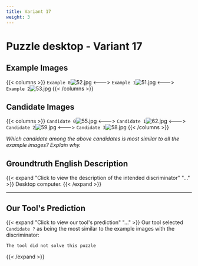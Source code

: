 ```yaml
---
title: Variant 17
weight: 3
---
```


# Puzzle desktop - Variant 17

## Example Images
{{< columns >}}
`Example 0`![52.jpg](/natscene_data/images/52.jpg)
<--->
`Example 1`![51.jpg](/natscene_data/images/51.jpg)
<--->
`Example 2`![53.jpg](/natscene_data/images/53.jpg)
{{< /columns >}}

## Candidate Images
{{< columns >}}
`Candidate 0`![55.jpg](/natscene_data/images/55.jpg)
<--->
`Candidate 1`![62.jpg](/natscene_data/images/62.jpg)
<--->
`Candidate 2`![59.jpg](/natscene_data/images/59.jpg)
<--->
`Candidate 3`![58.jpg](/natscene_data/images/58.jpg)
{{< /columns >}}

*Which candidate among the above candidates is most similar to all the example images? Explain why.*

## Groundtruth English Description

{{< expand "Click to view the description of the intended discriminator" "..." >}}
Desktop computer.
{{< /expand >}}

---



## Our Tool's Prediction

{{< expand "Click to view our tool's prediction" "..." >}}
Our tool selected `Candidate ?` as being the most similar to the example images with the discriminator:
```plaintext
The tool did not solve this puzzle
```
{{< /expand >}}
